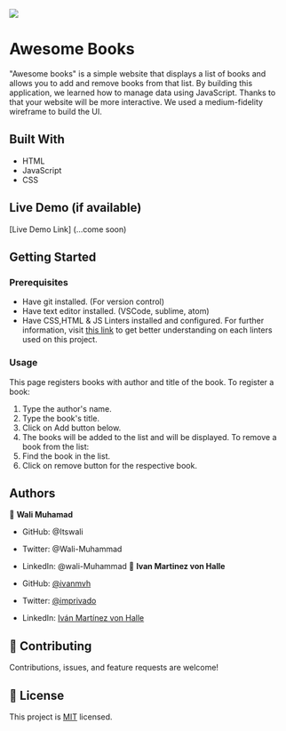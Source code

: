 ![](https://img.shields.io/badge/Microverse-blueviolet)
# Awesome Books
"Awesome books" is a simple website that displays a list of books and allows you to add and remove books from that list. By building this application, we learned how to manage data using JavaScript. Thanks to that your website will be more interactive. We used a medium-fidelity wireframe to build the UI.
## Built With
- HTML
- JavaScript
- CSS

## Live Demo (if available)

[Live Demo Link] (...come soon)


## Getting Started
### Prerequisites
* Have git installed. (For version control)
* Have text editor installed. (VSCode, sublime, atom)
* Have CSS,HTML & JS Linters installed and configured. For further information, visit [this link](https://github.com/microverseinc/linters-config/blob/master/README.md) to get better understanding on each linters used on this project.
### Usage
This page registers books with author and title of the book. To register a book:
1. Type the author's name.
2. Type the book's title.
3. Click on Add button below.
4. The books will be added to the list and will be displayed.
To remove a book from the list:
1. Find the book in the list.
2. Click on remove button for the respective book.
## Authors
👤 **Wali Muhamad**
- GitHub: @Itswali
- Twitter: @Wali-Muhammad
- LinkedIn: @wali-Muhammad
👤 **Ivan Martinez von Halle**

- GitHub: [@ivanmvh](https://github.com/ivanmvh)
- Twitter: [@imprivado](https://twitter.com/imprivado)
- LinkedIn: [Iván Martínez von Halle](https://www.linkedin.com/in/ivan-martinez-von-halle/)

## 🤝 Contributing

Contributions, issues, and feature requests are welcome!

## 📝 License

This project is [MIT](./LICENSE) licensed.
